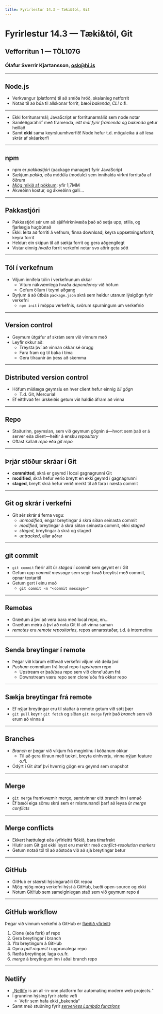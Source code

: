 ```yaml
---
title: Fyrirlestur 14.3 — Tæki&tól, Git
---
```


# Fyrirlestur 14.3 — Tæki&tól, Git

## Vefforritun 1 — TÖL107G

### Ólafur Sverrir Kjartansson, [osk@hi.is](mailto:osk@hi.is)

---

## Node.js

* Verkvangur (platform) til að smíða hröð, skalanleg netforrit
* Notað til að búa til allskonar forrit, bæði _bakenda_, _CLI_ o.fl.

***

* Ekki forritunarmál; JavaScript er forritunarmálið sem node notar
* Samleðgaráhrif með framenda, _eitt mál fyrir framenda og bakenda_ getur heillað
* Samt **ekki** sama keyrsluumhverfið! Node hefur t.d. möguleika á að lesa skrár af skáarkerfi

***

## npm

* npm er _pakkastjóri_ (package manager) fyrir JavaScript
* Sækjum _pakka_, eða módúla (module) sem innihalda virkni forritaða af öðrum
* [*Mjög* mikið af pökkum](http://www.modulecounts.com/): yfir 1,7MM
* Ákveðinn kostur, og ákveðinn galli...

***

## Pakkastjóri

* Pakkastjóri sér um að sjálfvirknivæða það að setja upp, stilla, og fjarlægja hugbúnað
* Ekki: leita að forriti á vefnum, finna download, keyra uppsetningarforrit, keyra forrit
* Heldur: ein skipun til að sækja forrit og gera aðgengilegt
* Vistar einnig _hvaða_ forrit verkefni notar svo aðrir geta sótt

***

## Tól í verkefnum

* Viljum innifela tólin í verkefnunum okkar
  * Vitum nákvæmlega hvaða _dependency_ við höfum
  * Gefum öllum í teymi aðgang
* Byrjum á að útbúa `package.json` skrá sem heldur utanum lýsigögn fyrir verkefni
  * `npm init` í möppu verkefnis, svörum spurningum um verkefnið

---

## Version control

* Geymum útgáfur af skrám sem við vinnum með
* Leyfir okkur að:
  * Treysta því að vinnan okkar sé örugg
  * Fara fram og til baka í tíma
  * Gera tilraunir án þess að skemma

***

## Distributed version control

* Höfum miðlæga geymslu en hver client hefur einnig _öll gögn_
  * T.d. Git, Mercurial
* Ef eitthvað fer úrskeiðis getum við haldið áfram að vinna

***

## Repo

* Staðurinn, geymslan, sem við geymum gögnin á—hvort sem það er á server eða client—heitir á ensku _repository_
* Oftast kallað _repo_ eða _git repo_

***

## Þrjár stöður skráar í Git

* **committed**, skrá er geymd í local gagnagrunni Git
* **modified**, skrá hefur verið breytt en ekki geymd í gagnagrunni
* **staged**, breytt skrá hefur verið merkt til að fara í næsta commit

***

## Git og skrár í verkefni

* Git sér skrár á ferna vegu:
  * _unmodified_, engar breytingar á skrá síðan seinasta commit
  * _modified_, breytingar á skrá síðan seinasta commit, ekki _staged_
  * _staged_, breytingar á skrá og staged
  * _untracked_, allar aðrar

***

## git commit

* `git commit` færir allt úr _staged_ í commit sem geymt er í Git
* Gefum upp _commit message_ sem segir hvað breytist með commit, opnar textaritil
* Getum gert í einu með
  * `git commit -m "<commit message>"`

***

## Remotes

* Græðum á því að vera bara með local repo, en...
* Græðum meira á því að nota Git til að vinna saman
* _remotes_ eru _remote repositories_, repos annarsstaðar, t.d. á internetinu

***

## Senda breytingar í remote

* Þegar við klárum eitthvað verkefni viljum við deila því
* _Pushum_ commitum frá local repo í _upstream_ repo
  * Upstream er það/þau repo sem við clone'uðum frá
  * Downstream væru repo sem clone'uðu frá okkar repo

***

## Sækja breytingar frá remote

* Ef nýjar breytingar eru til staðar á remote getum við sótt þær
* `git pull` keyrir `git fetch` og síðan `git merge` fyrir það _branch_ sem við erum að vinna á

***

## Branches

* _Branch_ er þegar við víkjum frá meginlínu í kóðanum okkar
  * Til að gera tilraun með tækni, breyta einhverju, vinna nýjan feature o.fl.
* Ódýrt í Git útaf því hvernig gögn eru geymd sem snapshot

***

## Merge

* `git merge` framkvæmir merge, samtvinnar eitt branch inn í annað
* Ef bæði eiga sömu skrá sem er mismunandi þarf að leysa úr _merge conflicts_

***

## Merge conflicts

* Ekkert hættulegt eða (yfirleitt) flókið, bara tímafrekt
* Hlutir sem Git gat ekki leyst eru merktir með _conflict-resolution markers_
* Getum notað tól til að aðstoða við að sjá breytingar betur

***

## GitHub

* GitHub er stærsti hýsingaraðili Git repoa
* Mjög mjög mörg verkefni hýst á GitHub, bæði open-source og ekki
* Notum GitHub sem sameiginlegan stað sem við geymum repo á

***

## GitHub workflow

Þegar við vinnum verkefni á GitHub er [flæðið yfirleitt](https://guides.github.com/introduction/flow/):

1. Clone (eða fork) af repo
2. Gera breytingar í branch
3. _Ýta_  breytingum á GitHub
4. Opna _pull request_ í upprunalega repo
5. Ræða breytingar, laga o.s.fr.
6. _merge_ á breytingum inn í aðal branch repo

***

## Netlify

* „[Netlify](https://www.netlify.com/) is an all-in-one platform for automating modern web projects.“
* Í grunninn hýsing fyrir _static_ vefi
  * Vefir sem hafa ekki „bakenda“
* Samt með stuðning fyrir [_serverless Lambda functions_](https://docs.netlify.com/functions/overview/)

